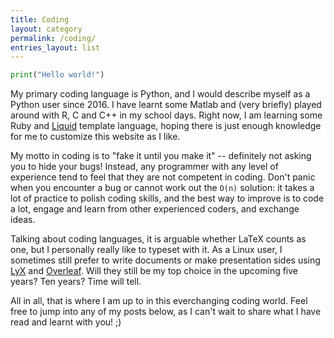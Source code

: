 ```yaml
---
title: Coding
layout: category
permalink: /coding/
entries_layout: list
---
```


```python
print("Hello world!")
```

My primary coding language is Python, and I would describe myself as a Python user since 2016. I have learnt some Matlab and (very briefly) played around with R, C and C++ in my school days. Right now, I am learning some Ruby and [Liquid][liquid] template language, hoping there is just enough knowledge for me to customize this website as I like.

My motto in coding is to "fake it until you make it" -- definitely not asking you to hide your bugs! Instead, any programmer with any level of experience tend to feel that they are not competent in coding. Don't panic when you encounter a bug or cannot work out the `O(n)` solution: it takes a lot of practice to polish coding skills, and the best way to improve is to code a lot, engage and learn from other experienced coders, and exchange ideas. 

Talking about coding languages, it is arguable whether LaTeX counts as one, but I personally really like to typeset with it. As a Linux user, I sometimes still prefer to write documents or make presentation sides using [LyX][lyx] and [Overleaf][overleaf]. Will they still be my top choice in the upcoming five years? Ten years? Time will tell.

All in all, that is where I am up to in this everchanging coding world. Feel free to jump into any of my posts below, as I can't wait to share what I have read and learnt with you! ;)

[liquid]: https://shopify.github.io/liquid/
[lyx]: https://www.lyx.org/
[overleaf]: https://www.overleaf.com/